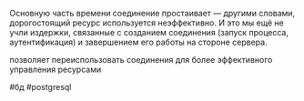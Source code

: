 Основную часть времени соединение простаивает — другими словами, дорогостоящий ресурс используется неэффективно. И это мы ещё не учли издержки, связанные с созданием соединения (запуск процесса, аутентификация) и завершением его работы на стороне сервера.

позволяет переиспользовать соединения для более эффективного управления ресурсами

#бд 
#postgresql